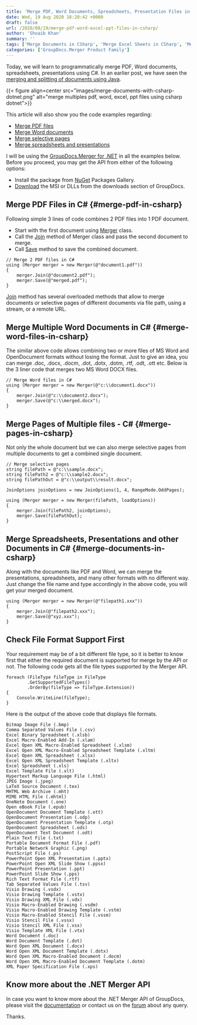```yaml
---
title: 'Merge PDF, Word Documents, Spreadsheets, Presentation Files in C#'
date: Wed, 19 Aug 2020 18:20:42 +0000
draft: false
url: /2020/08/19/merge-pdf-word-excel-ppt-files-in-csharp/
author: 'Shoaib Khan'
summary: ''
tags: ['Merge Documents in CSharp', 'Merge Excel Sheets in CSharp', 'Merge PDF Files in CSharp', 'Merge PPT PPTX in CSharp', 'Merge Word Docs in CSharp']
categories: ['GroupDocs.Merger Product Family']
---
```


Today, we will learn to programmatically merge PDF, Word documents, spreadsheets, presentations using C#. In an earlier post, we have seen the [merging and splitting of documents using Java](https://blog.groupdocs.com/2020/05/20/merge-pdf-word-excel-powerpoint-documents-in-java/).



{{< figure align=center src="images/merge-documents-with-csharp-dotnet.png" alt="merge multiples pdf, word, excel, ppt files using csharp dotnet">}}


This article will also show you the code examples regarding:

*   [Merge PDF files](https://blog.groupdocs.com/2020/08/19/merge-pdf-word-excel-ppt-files-in-csharp/#merge-pdf-in-csharp)
*   [Merge Word documents](https://blog.groupdocs.com/2020/08/19/merge-pdf-word-excel-ppt-files-in-csharp/#merge-word-files-in-csharp)
*   [Merge selective pages](https://blog.groupdocs.com/2020/08/19/merge-pdf-word-excel-ppt-files-in-csharp/#merge-pages-in-csharp)
*   [Merge spreadsheets and presentations](https://blog.groupdocs.com/2020/08/19/merge-pdf-word-excel-ppt-files-in-csharp/#merge-documents-in-csharp)

I will be using the [GroupDocs.Merger for .NET](https://products.groupdocs.com/merger/net) in all the examples below. Before you proceed, you may get the API from either of the following options:

*   Install the package from [NuGet](https://www.nuget.org/packages/GroupDocs.Merger/) Packages Gallery.
*   [Download](https://downloads.groupdocs.com/merger/net) the MSI or DLLs from the downloads section of GroupDocs.

## Merge PDF Files in C# {#merge-pdf-in-csharp}

Following simple 3 lines of code combines 2 PDF files into 1 PDF document.

*   Start with the first document using [Merger](https://apireference.groupdocs.com/merger/net/groupdocs.merger/merger) class.
*   Call the [Join](https://apireference.groupdocs.com/merger/net/groupdocs.merger/merger/methods/join/index) method of Merger class and pass the second document to merge.
*   Call [Save](https://apireference.groupdocs.com/merger/net/groupdocs.merger/merger/methods/save/index) method to save the combined document.

```
// Merge 2 PDF files in C#
using (Merger merger = new Merger(@"document1.pdf"))
{
    merger.Join(@"document2.pdf");
    merger.Save(@"merged.pdf");
}
```

[Join](https://apireference.groupdocs.com/merger/net/groupdocs.merger/merger/methods/join/index) method has several overloaded methods that allow to merge documents or selective pages of different documents via file path, using a stream, or a remote URL.

## Merge Multiple Word Documents in C# {#merge-word-files-in-csharp}

The similar above code allows combining two or more files of MS Word and OpenDocument formats without losing the format. Just to give an idea, you can merge .doc, .docx, .docm, .dot, .dotx, .dotm, .rtf, .odt, .ott etc. Below is the 3 liner code that merges two MS Word DOCX files.

```
// Merge Word files in C#
using (Merger merger = new Merger(@"c:\\document1.docx"))
{
    merger.Join(@"c:\\document2.docx");
    merger.Save(@"c:\\merged.docx");
}
```

## Merge Pages of Multiple files - C# {#merge-pages-in-csharp}

Not only the whole document but we can also merge selective pages from multiple documents to get a combined single document.

```
// Merge selective pages
string filePath = @"c:\\sample.docx";
string filePath2 = @"c:\\sample2.docx";
string filePathOut = @"c:\\output\\result.docx";

JoinOptions joinOptions = new JoinOptions(1, 4, RangeMode.OddPages);

using (Merger merger = new Merger(filePath, loadOptions))
{
    merger.Join(filePath2, joinOptions);
    merger.Save(filePathOut);
}
```

## Merge Spreadsheets, Presentations and other Documents in C# {#merge-documents-in-csharp}

Along with the documents like PDF and Word, we can merge the presentations, spreadsheets, and many other formats with no different way. Just change the file name and type accordingly in the above code, you will get your merged document.

```
using (Merger merger = new Merger(@"filepath1.xxx"))
{
    merger.Join(@"filepath2.xxx");
    merger.Save(@"xyz.xxx");
}
```

## Check File Format Support First

Your requirement may be of a bit different file type, so it is better to know first that either the required document is supported for merge by the API or not. The following code gets all the file types supported by the Merger API.

```
foreach (FileType fileType in FileType
        .GetSupportedFileTypes()
        .OrderBy(fileType => fileType.Extension))
{
    Console.WriteLine(fileType);
}
```

Here is the output of the above code that displays file formats.

```
Bitmap Image File (.bmp)
Comma Separated Values File (.csv)
Excel Binary Spreadsheet (.xlsb)
Excel Macro-Enabled Add-In (.xlam)
Excel Open XML Macro-Enabled Spreadsheet (.xlsm)
Excel Open XML Macro-Enabled Spreadsheet Template (.xltm)
Excel Open XML Spreadsheet (.xlsx)
Excel Open XML Spreadsheet Template (.xltx)
Excel Spreadsheet (.xls)
Excel Template File (.xlt)
Hypertext Markup Language File (.html)
JPEG Image (.jpeg)
LaTeX Source Document (.tex)
MHTML Web Archive (.mht)
MIME HTML File (.mhtml)
OneNote Document (.one)
Open eBook File (.epub)
OpenDocument Document Template (.ott)
OpenDocument Presentation (.odp)
OpenDocument Presentation Template (.otp)
OpenDocument Spreadsheet (.ods)
OpenDocument Text Document (.odt)
Plain Text File (.txt)
Portable Document Format File (.pdf)
Portable Network Graphic (.png)
PostScript File (.ps)
PowerPoint Open XML Presentation (.pptx)
PowerPoint Open XML Slide Show (.ppsx)
PowerPoint Presentation (.ppt)
PowerPoint Slide Show (.pps)
Rich Text Format File (.rtf)
Tab Separated Values File (.tsv)
Visio Drawing (.vsdx)
Visio Drawing Template (.vstx)
Visio Drawing XML File (.vdx)
Visio Macro-Enabled Drawing (.vsdm)
Visio Macro-Enabled Drawing Template (.vstm)
Visio Macro-Enabled Stencil File (.vssm)
Visio Stencil File (.vssx)
Visio Stencil XML File (.vsx)
Visio Template XML File (.vtx)
Word Document (.doc)
Word Document Template (.dot)
Word Open XML Document (.docx)
Word Open XML Document Template (.dotx)
Word Open XML Macro-Enabled Document (.docm)
Word Open XML Macro-Enabled Document Template (.dotm)
XML Paper Specification File (.xps)
```

## Know more about the .NET Merger API

In case you want to know more about the .NET Merger API of GroupDocs, please visit the [documentation](https://docs.groupdocs.com/merger/net/getting-started/) or contact us on the [forum](https://forum.groupdocs.com/c/merger) about any query.

Thanks.




